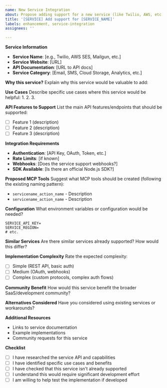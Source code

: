 ```yaml
---
name: New Service Integration
about: Propose adding support for a new service (like Twilio, AWS, etc.)
title: '[SERVICE] Add support for [SERVICE_NAME]'
labels: enhancement, service-integration
assignees: ''

---
```


**Service Information**
- **Service Name**: [e.g., Twilio, AWS SES, Mailgun, etc.]
- **Service Website**: [URL]
- **API Documentation**: [URL to API docs]
- **Service Category**: [Email, SMS, Cloud Storage, Analytics, etc.]

**Why this service?**
Explain why this service would be valuable to add:

**Use Cases**
Describe specific use cases where this service would be helpful:
1. 
2. 
3. 

**API Features to Support**
List the main API features/endpoints that should be supported:
- [ ] Feature 1 (description)
- [ ] Feature 2 (description)
- [ ] Feature 3 (description)

**Integration Requirements**
- **Authentication**: [API Key, OAuth, Token, etc.]
- **Rate Limits**: [if known]
- **Webhooks**: [Does the service support webhooks?]
- **SDK Available**: [Is there an official Node.js SDK?]

**Proposed MCP Tools**
Suggest what MCP tools should be created (following the existing naming pattern):
- `servicename_action_name` - Description
- `servicename_action_name` - Description

**Configuration**
What environment variables or configuration would be needed?
```env
SERVICE_API_KEY=
SERVICE_REGION=
# etc.
```

**Similar Services**
Are there similar services already supported? How would this differ?

**Implementation Complexity**
Rate the expected complexity:
- [ ] Simple (REST API, basic auth)
- [ ] Medium (OAuth, webhooks)
- [ ] Complex (custom protocols, complex auth flows)

**Community Benefit**
How would this service benefit the broader SaaS/development community?

**Alternatives Considered**
Have you considered using existing services or workarounds?

**Additional Resources**
- Links to service documentation
- Example implementations
- Community requests for this service

**Checklist**
- [ ] I have researched the service API and capabilities
- [ ] I have identified specific use cases and benefits
- [ ] I have checked that this service isn't already supported
- [ ] I understand this would require significant development effort
- [ ] I am willing to help test the implementation if developed
